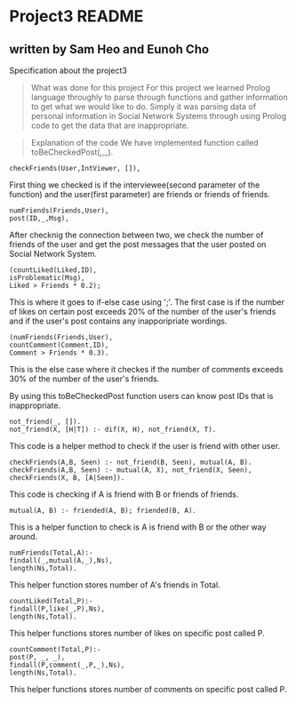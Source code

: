 Project3 README
===
written by Sam Heo and Eunoh Cho
---

Specification about the project3
>What was done for this project
    For this project we learned Prolog language throughly to parse through functions and gather information to get what we would like to do. Simply it was parsing data of personal information in Social Network Systems through using Prolog code to get the data that are inappropriate.

>Explanation of the code
We have implemented function called toBeCheckedPost(_,_,_).
```
checkFriends(User,IntViewer, []),
```
First thing we checked is if the interviewee(second parameter of the function) and the user(first parameter) are friends or friends of friends. 
```
numFriends(Friends,User),
post(ID,_,Msg),
```
After checknig the connection between two, we check the number of friends of the user and get the post messages that the user posted on Social Network System.

```
(countLiked(Liked,ID),
isProblematic(Msg),
Liked > Friends * 0.2);
```
This is where it goes to if-else case using ';'.
The first case is if the number of likes on certain post exceeds 20% of the number of the user's friends and if the user's post contains any inapporipriate wordings.
```
(numFriends(Friends,User),
countComment(Comment,ID),
Comment > Friends * 0.3).
```
This is the else case where it checkes if the number of comments exceeds 30% of the number of the user's friends. 

By using this toBeCheckedPost function users can know post IDs that is inappropriate.

```
not_friend(_, []).
not_friend(X, [H|T]) :- dif(X, H), not_friend(X, T).
```
This code is a helper method to check if the user is friend with other user.

```
checkFriends(A,B, Seen) :- not_friend(B, Seen), mutual(A, B).
checkFriends(A,B, Seen) :- mutual(A, X), not_friend(X, Seen), checkFriends(X, B, [A|Seen]).
```
This code is checking if A is friend with B or friends of friends.

```
mutual(A, B) :- friended(A, B); friended(B, A).
```
This is a helper function to check is A is friend with B or the other way around.
```
numFriends(Total,A):- 
findall(_,mutual(A,_),Ns),
length(Ns,Total).
```
This helper function stores number of A's friends in Total.

```
countLiked(Total,P):-
findall(P,like(_,P),Ns),
length(Ns,Total).
```
This helper functions stores number of likes on specific post called P.

```
countComment(Total,P):-
post(P, _, _),
findall(P,comment(_,P,_),Ns),
length(Ns,Total).
```
This helper functions stores number of comments on specific post called P.